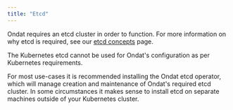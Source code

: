 ```yaml
---
title: "Etcd"
---
```


Ondat requires an etcd cluster in order to function. For more information on
why etcd is required, see our [etcd concepts](/docs/concepts/etcd) page.

The Kubernetes etcd cannot be used for Ondat's configuration as per Kubernetes
requirements.

For most use-cases it is recommended installing the Ondat etcd operator, which
will manage creation and maintenance of Ondat's required etcd cluster. In some
circumstances it makes sense to install etcd on separate machines outside of
your Kubernetes cluster.
